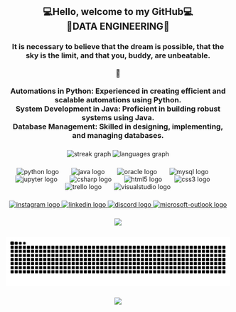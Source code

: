 <h2 align="center">💻Hello, welcome to my GitHub💻<br>🎲DATA ENGINEERING🎲</h2>

###

<h3 align="center">It is necessary to believe that the dream is possible, that the sky is the limit, and that you, buddy, are unbeatable.<br><br>💪<br><br>Automations in Python: Experienced in creating efficient and scalable automations using Python.<br>System Development in Java: Proficient in building robust systems using Java.<br>Database Management: Skilled in designing, implementing, and managing databases.</h3>

###

<div align="center">
  <img src="https://streak-stats.demolab.com?user=DevLuisH&locale=en&mode=daily&theme=great-gatsby&hide_border=false&border_radius=5" height="150" alt="streak graph"  />
  <img src="https://github-readme-stats.vercel.app/api/top-langs?username=DevLuisH&locale=en&hide_title=false&layout=compact&card_width=320&langs_count=5&theme=great-gatsby&hide_border=false&custom_title=Languagens" height="150" alt="languages graph"  />
</div>

###

<div align="center">
  <img src="https://cdn.jsdelivr.net/gh/devicons/devicon/icons/python/python-original.svg" height="35" alt="python logo"  />
  <img width="20" />
  <img src="https://cdn.jsdelivr.net/gh/devicons/devicon/icons/java/java-original.svg" height="35" alt="java logo"  />
  <img width="20" />
  <img src="https://cdn.jsdelivr.net/gh/devicons/devicon/icons/oracle/oracle-original.svg" height="35" alt="oracle logo"  />
  <img width="20" />
  <img src="https://cdn.jsdelivr.net/gh/devicons/devicon/icons/mysql/mysql-original-wordmark.svg" height="35" alt="mysql logo"  />
  <img width="20" />
  <img src="https://cdn.jsdelivr.net/gh/devicons/devicon/icons/jupyter/jupyter-original-wordmark.svg" height="35" alt="jupyter logo"  />
  <img width="20" />
  <img src="https://cdn.jsdelivr.net/gh/devicons/devicon/icons/csharp/csharp-plain.svg" height="35" alt="csharp logo"  />
  <img width="20" />
  <img src="https://cdn.jsdelivr.net/gh/devicons/devicon/icons/html5/html5-plain.svg" height="35" alt="html5 logo"  />
  <img width="20" />
  <img src="https://cdn.jsdelivr.net/gh/devicons/devicon/icons/css3/css3-plain.svg" height="35" alt="css3 logo"  />
  <img width="20" />
  <img src="https://cdn.jsdelivr.net/gh/devicons/devicon/icons/trello/trello-plain.svg" height="35" alt="trello logo"  />
  <img width="20" />
  <img src="https://cdn.jsdelivr.net/gh/devicons/devicon/icons/visualstudio/visualstudio-plain.svg" height="35" alt="visualstudio logo"  />
</div>

###

<div align="center">
  <a href="https://www.instagram.com/luish_guido/" target="_blank">
    <img src="https://raw.githubusercontent.com/maurodesouza/profile-readme-generator/master/src/assets/icons/social/instagram/default.svg" width="47" height="35" alt="instagram logo"  />
  </a>
  <a href="https://www.linkedin.com/in/luis-henrique-oliveira-da-silva-8a6012132/" target="_blank">
    <img src="https://raw.githubusercontent.com/maurodesouza/profile-readme-generator/master/src/assets/icons/social/linkedin/default.svg" width="47" height="35" alt="linkedin logo"  />
  </a>
  <a href="im_guido" target="_blank">
    <img src="https://raw.githubusercontent.com/maurodesouza/profile-readme-generator/master/src/assets/icons/social/discord/default.svg" width="47" height="35" alt="discord logo"  />
  </a>
  <a href="luis_unn@hotmail.com" target="_blank">
    <img src="https://raw.githubusercontent.com/maurodesouza/profile-readme-generator/master/src/assets/icons/social/microsoft-outlook/default.svg" width="47" height="35" alt="microsoft-outlook logo"  />
  </a>
</div>

###

<div align="center">
  <img height="300" src="https://images-wixmp-ed30a86b8c4ca887773594c2.wixmp.com/f/1d724075-c7ab-4f96-8ab9-34e5316d6618/df9ysbx-4ee21234-8a58-4a3f-8b79-1f9a1d840679.gif?token=eyJ0eXAiOiJKV1QiLCJhbGciOiJIUzI1NiJ9.eyJzdWIiOiJ1cm46YXBwOjdlMGQxODg5ODIyNjQzNzNhNWYwZDQxNWVhMGQyNmUwIiwiaXNzIjoidXJuOmFwcDo3ZTBkMTg4OTgyMjY0MzczYTVmMGQ0MTVlYTBkMjZlMCIsIm9iaiI6W1t7InBhdGgiOiJcL2ZcLzFkNzI0MDc1LWM3YWItNGY5Ni04YWI5LTM0ZTUzMTZkNjYxOFwvZGY5eXNieC00ZWUyMTIzNC04YTU4LTRhM2YtOGI3OS0xZjlhMWQ4NDA2NzkuZ2lmIn1dXSwiYXVkIjpbInVybjpzZXJ2aWNlOmZpbGUuZG93bmxvYWQiXX0.xMBUzFHfLSryq3UMoM8gTH-bPbLQvFSsm1kiu-xLCtU"  />
</div>

###

<img src="https://raw.githubusercontent.com/DevLuisH/DevLuisH/output/snake.svg" alt="Snake animation" />

###

<div align="center">
  <img src="https://profile-counter.glitch.me/DevLuisH/count.svg?"  />
</div>

###

